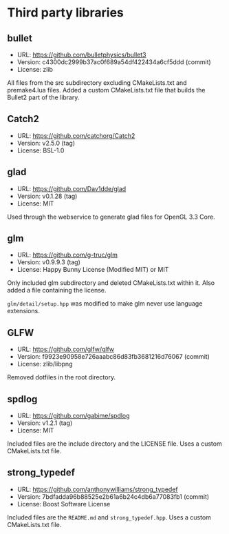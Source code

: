 # Third party libraries

## bullet
- URL: https://github.com/bulletphysics/bullet3
- Version: c4300dc2999b37ac0f689a54df422434a6cf5ddd (commit)
- License: zlib

All files from the src subdirectory excluding CMakeLists.txt and premake4.lua
files. Added a custom CMakeLists.txt file that builds the Bullet2 part of the
library.

## Catch2
- URL: https://github.com/catchorg/Catch2
- Version: v2.5.0 (tag)
- License: BSL-1.0

## glad
- URL: https://github.com/Dav1dde/glad
- Version: v0.1.28 (tag)
- License: MIT

Used through the webservice to generate glad files for OpenGL 3.3 Core.

## glm
- URL: https://github.com/g-truc/glm
- Version: v0.9.9.3 (tag)
- License: Happy Bunny License (Modified MIT) or MIT

Only included glm subdirectory and deleted CMakeLists.txt within it. Also added
a file containing the license.

```glm/detail/setup.hpp``` was modified to make glm never use language
extensions.

## GLFW
- URL: https://github.com/glfw/glfw
- Version: f9923e90958e726aaabc86d83fb3681216d76067 (commit)
- License: zlib/libpng

Removed dotfiles in the root directory.

## spdlog
- URL: https://github.com/gabime/spdlog
- Version: v1.2.1 (tag)
- License: MIT

Included files are the include directory and the LICENSE file. Uses a custom
CMakeLists.txt file.

## strong_typedef
- URL: https://github.com/anthonywilliams/strong_typedef
- Version: 7bdfadda96b88525e2b61a6b24c4db6a77083fb1 (commit)
- License: Boost Software License

Included files are the `README.md` and `strong_typedef.hpp`. Uses a custom
CMakeLists.txt file.
